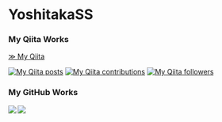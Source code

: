 # YoshitakaSS

### My Qiita Works

[≫ My Qiita](https://qiita.com/Daara_y)

[![My Qiita posts](https://qiita-badge.apiapi.app/s/Daara_y/posts.svg)](http://qiita.com/Daara_y)
[![My Qiita contributions](https://qiita-badge.apiapi.app/s/Daara_y/contributions.svg)](http://qiita.com/Daara_y)
[![My Qiita followers](https://qiita-badge.apiapi.app/s/Daara_y/followers.svg)](http://qiita.com/Daara_y)
                
### My GitHub Works

<a href="https://github.com/anuraghazra/github-readme-stats">
  <img align="left" src="https://github-readme-stats.vercel.app/api?username=YoshitakaSS&count_private=true&show_icons=true&theme=tokyonight" />
</a>
<a href="https://github.com/anuraghazra/github-readme-stats">
  <img align="left" src="https://github-readme-stats.vercel.app/api/top-langs/?username=YoshitakaSS&layout=compact" />
</a>

